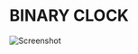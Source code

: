 # BINARY CLOCK

![Screenshot](https://github.com/stuarthaas2/stuart-haas/blob/master/images/screenshot_01.jpg)
